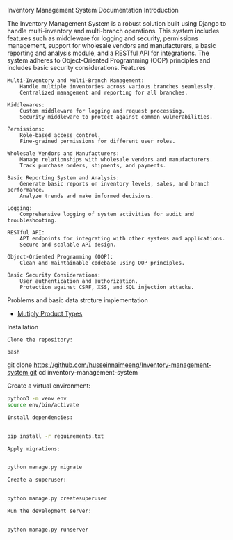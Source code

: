 Inventory Management System Documentation
Introduction

The Inventory Management System is a robust solution built using Django to handle multi-inventory and multi-branch operations. This system includes features such as middleware for logging and security, permissions management, support for wholesale vendors and manufacturers, a basic reporting and analysis module, and a RESTful API for integrations. The system adheres to Object-Oriented Programming (OOP) principles and includes basic security considerations.
Features

    Multi-Inventory and Multi-Branch Management:
        Handle multiple inventories across various branches seamlessly.
        Centralized management and reporting for all branches.

    Middlewares:
        Custom middleware for logging and request processing.
        Security middleware to protect against common vulnerabilities.

    Permissions:
        Role-based access control.
        Fine-grained permissions for different user roles.

    Wholesale Vendors and Manufacturers:
        Manage relationships with wholesale vendors and manufacturers.
        Track purchase orders, shipments, and payments.

    Basic Reporting System and Analysis:
        Generate basic reports on inventory levels, sales, and branch performance.
        Analyze trends and make informed decisions.

    Logging:
        Comprehensive logging of system activities for audit and troubleshooting.

    RESTful API:
        API endpoints for integrating with other systems and applications.
        Secure and scalable API design.

    Object-Oriented Programming (OOP):
        Clean and maintainable codebase using OOP principles.

    Basic Security Considerations:
        User authentication and authorization.
        Protection against CSRF, XSS, and SQL injection attacks.


Problems and basic data strcture implementation

- [Mutiply Product Types](./inventory/Multiple%20Product%20Type.md)

Installation

    Clone the repository:

    bash

git clone https://github.com/husseinnaimeeng/Inventory-management-system.git
cd inventory-management-system

Create a virtual environment:

```bash
python3 -m venv env
source env/bin/activate

Install dependencies:
```
```bash

pip install -r requirements.txt

Apply migrations:

```

```bash

python manage.py migrate

Create a superuser:

```

```bash

python manage.py createsuperuser

Run the development server:

```
```bash

python manage.py runserver
```
